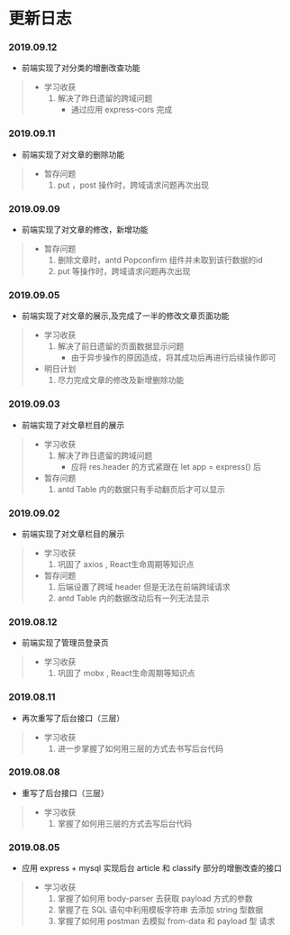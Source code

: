 # 更新日志

### 2019.09.12
- 前端实现了对分类的增删改查功能
> - 学习收获
>     1. 解决了昨日遗留的跨域问题
>           - 通过应用 express-cors 完成

### 2019.09.11
- 前端实现了对文章的删除功能
> - 暂存问题
>     1. put ，post 操作时，跨域请求问题再次出现

### 2019.09.09
- 前端实现了对文章的修改，新增功能
> - 暂存问题
>     1. 删除文章时，antd Popconfirm 组件并未取到该行数据的id
>     2. put 等操作时，跨域请求问题再次出现

### 2019.09.05
- 前端实现了对文章的展示,及完成了一半的修改文章页面功能
> - 学习收获
>     1. 解决了前日遗留的页面数据显示问题
>           - 由于异步操作的原因造成，将其成功后再进行后续操作即可
> - 明日计划
>     1. 尽力完成文章的修改及新增删除功能

### 2019.09.03
- 前端实现了对文章栏目的展示
> - 学习收获
>     1. 解决了昨日遗留的跨域问题
>           - 应将 res.header 的方式紧跟在 let app = express() 后
> - 暂存问题
>     1. antd Table 内的数据只有手动翻页后才可以显示

### 2019.09.02
- 前端实现了对文章栏目的展示
> - 学习收获
>     1. 巩固了 axios , React生命周期等知识点
> - 暂存问题
>     1. 后端设置了跨域 header 但是无法在前端跨域请求
>     2. antd Table 内的数据改动后有一列无法显示

### 2019.08.12
- 前端实现了管理员登录页
> - 学习收获
>     1. 巩固了 mobx , React生命周期等知识点


### 2019.08.11
- 再次重写了后台接口（三层）
> - 学习收获
>     1. 进一步掌握了如何用三层的方式去书写后台代码

### 2019.08.08
- 重写了后台接口（三层）
> - 学习收获
>     1. 掌握了如何用三层的方式去写后台代码

### 2019.08.05
- 应用 express + mysql 实现后台 article 和 classify 部分的增删改查的接口
> - 学习收获
>     1. 掌握了如何用 body-parser 去获取 payload 方式的参数
>     2. 掌握了在 SQL 语句中利用模板字符串 去添加 string 型数据
>     3. 掌握了如何用 postman 去模拟 from-data 和 payload 型 请求



